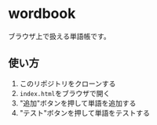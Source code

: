 # wordbook
ブラウザ上で扱える単語帳です。
## 使い方
1. このリポジトリをクローンする
2. `index.html`をブラウザで開く
3. "追加"ボタンを押して単語を追加する
4. "テスト"ボタンを押して単語をテストする